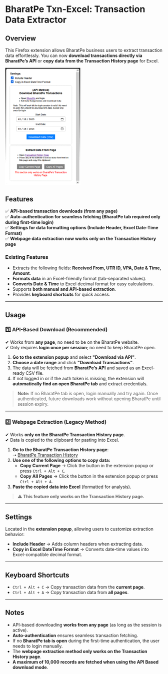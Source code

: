 # BharatPe Txn-Excel: Transaction Data Extractor

## Overview

This Firefox extension allows BharatPe business users to extract transaction data effortlessly. You can now **download transactions directly via BharatPe’s API** or **copy data from the Transaction History page** for Excel.

[<img src="./demo/screenshot.png" width="240" />](./demo/screenshot.png)

## Features

✅ **API-based transaction downloads (from any page)**  
✅ **Auto-authentication for seamless fetching (BharatPe tab required only during first-time login)**  
✅ **Settings for data formatting options (Include Header, Excel Date-Time Format)**  
✅ **Webpage data extraction now works only on the Transaction History page**  

### Existing Features
- Extracts the following fields: **Received From, UTR ID, VPA, Date & Time, Amount**.
- **Formats data** in an Excel-friendly format (tab-separated values).
- **Converts Date & Time** to Excel decimal format for easy calculations.
- Supports **both manual and API-based extraction**.
- Provides **keyboard shortcuts** for quick access.

---

## Usage

### 1️⃣ API-Based Download (Recommended)
✔ Works from **any page**, no need to be on the BharatPe website.  
✔ Only requires **login once per session**; no need to keep BharatPe open.  

1. **Go to the extension popup** and select **"Download via API"**.
2. **Choose a date range** and click **"Download Transactions"**.
3. The data will be fetched from **BharatPe’s API** and saved as an Excel-ready CSV file.  
4. If not logged in or if the auth token is missing, the extension will **automatically find an open BharatPe tab** and extract credentials.  

> **Note:** If no BharatPe tab is open, login manually and try again. Once authenticated, future downloads work without opening BharatPe until session expiry.

---

### 2️⃣ Webpage Extraction (Legacy Method)
✔ Works **only on the BharatPe Transaction History page**.  
✔ Data is copied to the clipboard for pasting into Excel.  

1. **Go to the BharatPe Transaction History page**:  
   ➝ [BharatPe Transaction History](https://enterprise.bharatpe.in/transactionhistory)
2. **Use one of the following options to copy data:**
   - **Copy Current Page** → Click the button in the extension popup or press `Ctrl + Alt + C`.
   - **Copy All Pages** → Click the button in the extension popup or press `Ctrl + Alt + A`.
3. **Paste the copied data into Excel** (formatted for analysis).

> **⚠ This feature only works on the Transaction History page.**  

---

## Settings
Located in the **extension popup**, allowing users to customize extraction behavior:

- **Include Header** → Adds column headers when extracting data.  
- **Copy in Excel DateTime Format** → Converts date-time values into Excel-compatible decimal format.  

---

## Keyboard Shortcuts
- `Ctrl + Alt + C` → Copy transaction data from the **current page**.
- `Ctrl + Alt + A` → Copy transaction data from **all pages**.

---

## Notes
- API-based downloading **works from any page** (as long as the session is active).
- **Auto-authentication** ensures seamless transaction fetching.
- If no **BharatPe tab is open** during the first-time authentication, the user needs to login manually.
- The **webpage extraction method only works on the Transaction History page**.
- **A maximum of 10,000 records are fetched when using the API Based download mode**.